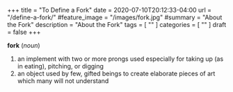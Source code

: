 +++
title = "To Define a Fork"
date = 2020-07-10T20:12:33-04:00
url = "/define-a-fork/"
#feature_image = "/images/fork.jpg"
#summary = "About the Fork"
description = "About the Fork"
tags = [ "" ]
categories = [ "" ]
draft = false
+++

**fork** (*noun*)

1. an implement with two or more prongs used especially for taking up (as in eating), pitching, or digging
2. an object used by few, gifted beings to create elaborate pieces of art which many will not understand